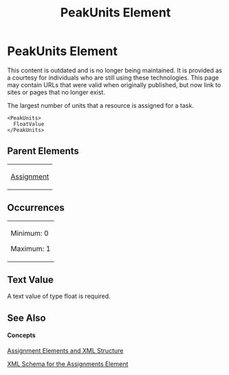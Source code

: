﻿---
title: PeakUnits Element
TOCTitle: PeakUnits Element
ms:assetid: 09daccfe-a214-43d6-a2f8-7372a1192187
ms:mtpsurl: https://msdn.microsoft.com/en-us/library/Bb968404(v=office.12)
ms:contentKeyID: 13188097
ms.date: 05/05/2014
mtps_version: v=office.12
f1_keywords:
- PeakUnits element
---

# PeakUnits Element

This content is outdated and is no longer being maintained. It is provided as a courtesy for individuals who are still using these technologies. This page may contain URLs that were valid when originally published, but now link to sites or pages that no longer exist.

The largest number of units that a resource is assigned for a task.

    <PeakUnits>
      FloatValue
    </PeakUnits>

## Parent Elements

<table>
<colgroup>
<col style="width: 100%" />
</colgroup>
<tbody>
<tr class="odd">
<td><p><a href="bb968611(v=office.12).md">Assignment</a></p></td>
</tr>
</tbody>
</table>

## Occurrences

<table>
<colgroup>
<col style="width: 100%" />
</colgroup>
<tbody>
<tr class="odd">
<td><p>Minimum: 0</p>
<p>Maximum: 1</p></td>
</tr>
</tbody>
</table>

## Text Value

A text value of type float is required.

## See Also

#### Concepts

[Assignment Elements and XML Structure](bb968738\(v=office.12\).md)

[XML Schema for the Assignments Element](bb968414\(v=office.12\).md)

